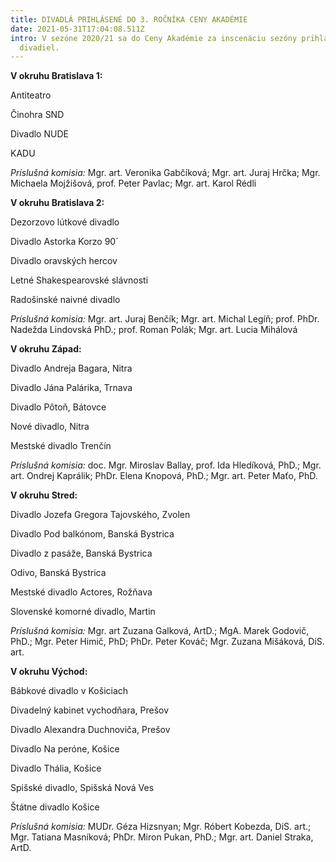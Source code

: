 ```yaml
---
title: DIVADLÁ PRIHLÁSENÉ DO 3. ROČNÍKA CENY AKADÉMIE
date: 2021-05-31T17:04:08.511Z
intro: V sezóne 2020/21 sa do Ceny Akadémie za inscenáciu sezóny prihlásilo 27
  divadiel.
---
```

**V okruhu Bratislava 1:**

Antiteatro

Činohra SND

Divadlo NUDE

KADU

*Príslušná komisia:*  Mgr. art. Veronika Gabčíková; Mgr. art. Juraj Hrčka; Mgr. Michaela Mojžišová, prof. Peter Pavlac; Mgr. art. Karol Rédli

**V okruhu Bratislava 2:**

Dezorzovo lútkové divadlo

Divadlo Astorka Korzo 90´

Divadlo oravských hercov

Letné Shakespearovské slávnosti

Radošinské naivné divadlo

*Príslušná komisia:*  Mgr. art. Juraj Benčík; Mgr. art. Michal Legíň; prof. PhDr. Nadežda Lindovská PhD.; prof. Roman Polák; Mgr. art. Lucia Mihálová

**V okruhu Západ:**

Divadlo Andreja Bagara, Nitra

Divadlo Jána Palárika, Trnava

Divadlo Pôtoň, Bátovce

Nové divadlo, Nitra

Mestské divadlo Trenčín

*Príslušná komisia:* doc. Mgr. Miroslav Ballay, prof. Ida Hledíková, PhD.; Mgr. art. Ondrej Kaprálik; PhDr. Elena Knopová, PhD.; Mgr. art. Peter Maťo, PhD.

**V okruhu Stred:**

Divadlo Jozefa Gregora Tajovského, Zvolen

Divadlo Pod balkónom, Banská Bystrica

Divadlo z pasáže, Banská Bystrica

Odivo, Banská Bystrica

Mestské divadlo Actores, Rožňava

Slovenské komorné divadlo, Martin

*Príslušná komisia:* Mgr. art Zuzana Galková, ArtD.; MgA. Marek Godovič, PhD.; Mgr. Peter Himič, PhD; PhDr. Peter Kováč; Mgr. Zuzana Mišáková, DiS. art.

**V okruhu Východ:**

Bábkové divadlo v Košiciach

Divadelný kabinet vychodňara, Prešov

Divadlo Alexandra Duchnoviča, Prešov

Divadlo Na peróne, Košice

Divadlo Thália, Košice

Spišské divadlo, Spišská Nová Ves

Štátne divadlo Košice

*Príslušná komisia:* MUDr. Géza Hizsnyan; Mgr. Róbert Kobezda, DiS. art.; Mgr. Tatiana Masníková; PhDr. Miron Pukan, PhD.; Mgr. art. Daniel Straka, ArtD.